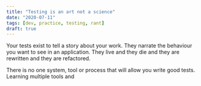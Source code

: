 ```yaml
---
title: "Testing is an art not a science"
date: "2020-07-11"
tags: [dev, practice, testing, rant]
draft: true
---
```


Your tests exist to tell a story about your work. They narrate the behaviour
you want to see in an application. They live and they die and they are
rewritten and they are refactored. 

There is no one system, tool or process that will allow you write good tests.
Learning multiple tools and 
